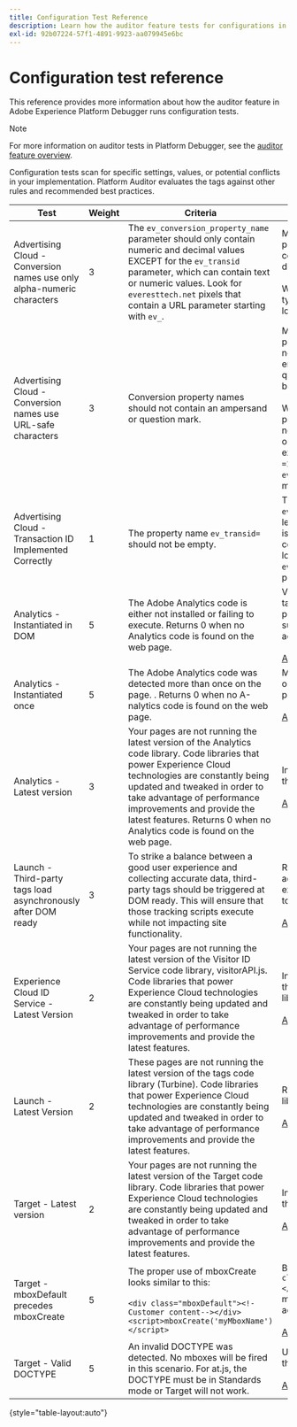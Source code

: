 ```yaml
---
title: Configuration Test Reference
description: Learn how the auditor feature tests for configurations in Adobe Experience Platform Debugger.
exl-id: 92b07224-57f1-4891-9923-aa079945e6bc
---
```

# Configuration test reference

This reference provides more information about how the auditor feature in Adobe Experience Platform Debugger runs configuration tests.

>[!NOTE]
>
>For more information on auditor tests in Platform Debugger, see the [auditor feature overview](./overview.md).

Configuration tests scan for specific settings, values, or potential conflicts in your implementation. Platform Auditor evaluates the tags against other rules and recommended best practices.

| Test | Weight |  Criteria | Recommendation |
| --- | --- | --- | --- |
| Advertising Cloud - Conversion names use only alpha-numeric characters | 3 | The `ev_conversion_property_name` parameter should only contain numeric and decimal values EXCEPT for the `ev_transid` parameter, which can contain text or numeric values. Look for `everesttech.net` pixels that contain a URL parameter starting with  `ev_`. | Make sure your transaction property parameters only contain numeric and decimal values.<br><br>Warning: Any other value types might cause data loss. |
| Advertising Cloud - Conversion names use URL-safe characters | 3 | Conversion property names should not contain an ampersand or question mark. | Make sure transaction property parameters do not contain a non-encoded ampersand or question mark. These break the URL format.<br><br>Warning: Property parameters that contain a non-encoded ampersand or question mark, (for example:  `ev_formComplete?=1` or  `ev_formComplete&Submit=1`), might result in data loss. |
| Advertising Cloud - Transaction ID Implemented Correctly | 1 | The property name  `ev_transid=` should not be empty. | The property name  `ev_transid=` should not be left without a value. If this is left without a value, there could be transaction data loss. Assign a value to `ev_transid=` or remove the parameter from the pixel. |
| Analytics - Instantiated in DOM | 5 | The Adobe Analytics code is either not installed or failing to execute. Returns 0 when no Analytics code is found on the web page. | Verify that the Analytics tag is implemented on the page and is not blocked by subsequent script activities.<br><br>[Additional information](https://experienceleague.adobe.com/docs/analytics/implementation/home.html) |
| Analytics - Instantiated once | 5 | The Adobe Analytics code was detected more than once on the page. . Returns 0 when no A-nalytics code is found on the web page. | Make sure there is only one Analytics tag on the page.<br><br>[Additional information](https://experienceleague.adobe.com/docs/analytics/implementation/home.html) |
| Analytics - Latest version | 3 | Your pages are not running the latest version of the Analytics code library. Code libraries that power Experience Cloud technologies are constantly being updated and tweaked in order to take advantage of performance improvements and provide the latest features. Returns 0 when no Analytics code is found on the web page. | Install the latest version of the Analytics library.<br><br>[Additional information](https://experienceleague.adobe.com/docs/analytics/implementation/appmeasurement-updates.html) |
| Launch - Third-party tags load asynchronously after DOM ready | 3 | To strike a balance between a good user experience and collecting accurate data, third-party tags should be triggered at DOM ready. This will ensure that those tracking scripts execute while not impacting site functionality. | Resolve this issue by adjusting all rules that execute third-party pixels to fire at DOM Ready.<br><br>[Additional information](../../tags/ui/managing-resources/rules.md) |
| Experience Cloud ID Service - Latest Version | 2 | Your pages are not running the latest version of the Visitor ID Service code library,  visitorAPI.js. Code libraries that power Experience Cloud technologies are constantly being updated and tweaked in order to take advantage of performance improvements and provide the latest features. | Install the latest version of the Visitor ID service library.<br><br>[Additional information](https://experienceleague.adobe.com/docs/id-service/using/id-service-api/library.html) |
| Launch - Latest Version | 2 | These pages are not running the latest version of the tags code library (Turbine). Code libraries that power Experience Cloud technologies are constantly being updated and tweaked in order to take advantage of performance improvements and provide the latest features. | Rebuild and publish the tag library.<br><br>[Additional information](../../tags/quick-start/quick-start.md) |
| Target - Latest version | 2 | Your pages are not running the latest version of the Target code library. Code libraries that power Experience Cloud technologies are constantly being updated and tweaked in order to take advantage of performance improvements and provide the latest features. | Install the latest version of the Target library.<br><br>[Additional information](https://developer.adobe.com/target/implement/client-side/) |
| Target - mboxDefault precedes mboxCreate  | 5 | The proper use of  mboxCreate looks similar to this:<br><br> `<div class="mboxDefault"><!-Customer content--></div><script>mboxCreate('myMboxName')</script>` | Be sure to include a  `<div class="mboxDefault"></div>` tag before invoking  mboxCreate(). at.js will not add one for you.<br><br>[Additional information](https://developer.adobe.com/target/implement/client-side/)|
| Target - Valid DOCTYPE | 5 | An invalid DOCTYPE was detected. No mboxes will be fired in this scenario.  For at.js, the DOCTYPE must be in Standards mode or Target will not work. | Update the DOCTYPE on the page.<br><br>[Additional information](https://developer.adobe.com/target/implement/client-side/atjs/target-atjs-faq/) |

{style="table-layout:auto"}
